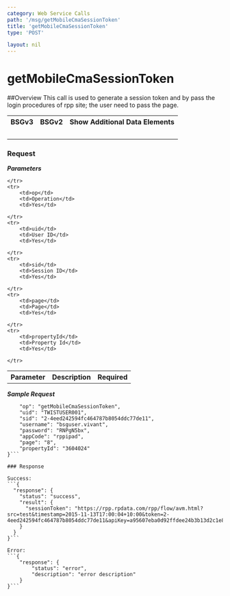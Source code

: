 ```yaml
---
category: Web Service Calls
path: '/msg/getMobileCmaSessionToken'
title: 'getMobileCmaSessionToken'
type: 'POST'

layout: nil
---
```


# getMobileCmaSessionToken

##Overview
This call is used to generate a session token and by pass the login procedures of rpp site; the user need to pass the page.

<table>
	<tbody>
	<tr>
		<th>BSGv3</th>
		<th>BSGv2</th>
		<th>Show Additional Data Elements</th>
	</tr>
	<tr>
		<td>&nbsp;</td>
		<td>&nbsp;</td>
		<td>&nbsp;</td>
	</tr>

</tbody>
</table>

### Request

***Parameters***

<table>
	<tbody>
	<tr>
		<th>Parameter</th>
		<th>Description</th>
		<th>Required</th>
		
	</tr>
	<tr>
		<td>op</td>
		<td>Operation</td>
		<td>Yes</td>
		
	</tr>
	<tr>
		<td>uid</td>
		<td>User ID</td>
		<td>Yes</td>
		
	</tr>
	<tr>
		<td>sid</td>
		<td>Session ID</td>
		<td>Yes</td>
		
	</tr>
	<tr>
		<td>page</td>
		<td>Page</td>
		<td>Yes</td>
		
	</tr>
	<tr>
		<td>propertyId</td>
		<td>Property Id</td>
		<td>Yes</td>
		
	</tr>
</tbody>
</table>

***Sample Request***
```{
    "op": "getMobileCmaSessionToken",
    "uid": "TWISTUSER001",
    "sid": "2-4eed242594fc464787b8054ddc77de11",
	"username": "bsguser.vivant",
	"password": "RNPgN5bx",
	"appCode": "rppipad",
	"page": "8",
	"propertyId": "3604024"
}```

### Response

Success:
```{
  "response": {
    "status": "success",
    "result": {
      "sessionToken": "https://rpp.rpdata.com/rpp/flow/avm.html?src=test&timestamp=2015-11-13T17:00:04+10:00&token=2-4eed242594fc464787b8054ddc77de11&apiKey=a95607eba0d92ffdee24b3b13d2c1e899b868000&hash=3c568aea2c3b3ffa6922d2bd65c63bd8d868bc87"
    }
  }
}```

Error:
```{
    "response": {
        "status": "error",
        "description": "error description"
    }
}```